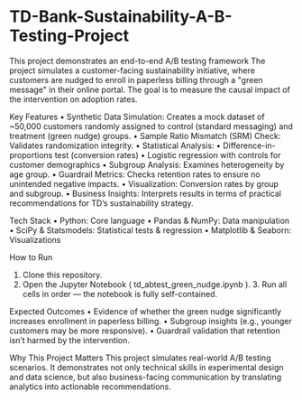 # TD-Bank-Sustainability-A-B-Testing-Project
This project demonstrates an end-to-end A/B testing framework
The project simulates a customer-facing sustainability initiative, where customers are nudged to enroll in paperless billing through a "green message" in their online portal. The goal is to measure the causal impact of the intervention on adoption rates.

Key Features
• Synthetic Data Simulation: Creates a mock dataset of ~50,000 customers randomly assigned to control (standard messaging) and treatment (green nudge) groups.
• Sample Ratio Mismatch (SRM) Check: Validates randomization integrity.
• Statistical Analysis:
• Difference-in-proportions test (conversion rates)
• Logistic regression with controls for customer demographics
• Subgroup Analysis: Examines heterogeneity by age group.
• Guardrail Metrics: Checks retention rates to ensure no unintended negative impacts.
• Visualization: Conversion rates by group and subgroup.
• Business Insights: Interprets results in terms of practical recommendations for TD’s sustainability
strategy.

Tech Stack
• Python: Core language
• Pandas & NumPy: Data manipulation
• SciPy & Statsmodels: Statistical tests & regression • Matplotlib & Seaborn: Visualizations

How to Run
1. Clone this repository.
2. Open the Jupyter Notebook ( td_abtest_green_nudge.ipynb ). 3. Run all cells in order — the notebook is fully self-contained.

Expected Outcomes
• Evidence of whether the green nudge significantly increases enrollment in paperless billing. • Subgroup insights (e.g., younger customers may be more responsive).
• Guardrail validation that retention isn’t harmed by the intervention.

Why This Project Matters
This project simulates real-world A/B testing scenarios. It demonstrates not only technical skills in experimental design and data science, but also business-facing communication by translating analytics into actionable recommendations.
